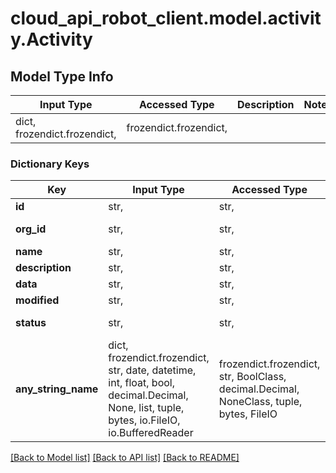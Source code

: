 # cloud_api_robot_client.model.activity.Activity

## Model Type Info
Input Type | Accessed Type | Description | Notes
------------ | ------------- | ------------- | -------------
dict, frozendict.frozendict,  | frozendict.frozendict,  |  | 

### Dictionary Keys
Key | Input Type | Accessed Type | Description | Notes
------------ | ------------- | ------------- | ------------- | -------------
**id** | str,  | str,  |  | [optional] 
**org_id** | str,  | str,  | Organization id | [optional] 
**name** | str,  | str,  |  | [optional] 
**description** | str,  | str,  |  | [optional] 
**data** | str,  | str,  |  | [optional] 
**modified** | str,  | str,  |  | [optional] 
**status** | str,  | str,  | Activity status | [optional] 
**any_string_name** | dict, frozendict.frozendict, str, date, datetime, int, float, bool, decimal.Decimal, None, list, tuple, bytes, io.FileIO, io.BufferedReader | frozendict.frozendict, str, BoolClass, decimal.Decimal, NoneClass, tuple, bytes, FileIO | any string name can be used but the value must be the correct type | [optional]

[[Back to Model list]](../../README.md#documentation-for-models) [[Back to API list]](../../README.md#documentation-for-api-endpoints) [[Back to README]](../../README.md)

